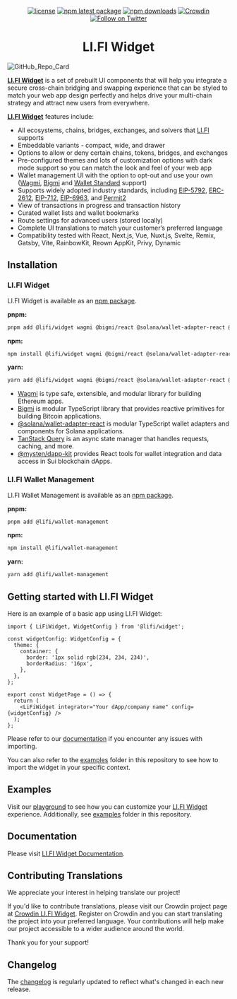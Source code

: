 <div align="center">

[![license](https://img.shields.io/github/license/lifinance/widget)](/LICENSE)
[![npm latest package](https://img.shields.io/npm/v/@lifi/widget/latest.svg)](https://www.npmjs.com/package/@lifi/widget)
[![npm downloads](https://img.shields.io/npm/dm/@lifi/widget.svg)](https://www.npmjs.com/package/@lifi/widget)
[![Crowdin](https://badges.crowdin.net/lifi-widget/localized.svg)](https://crowdin.com/project/lifi-widget)
[![Follow on Twitter](https://img.shields.io/twitter/follow/lifiprotocol.svg?label=follow+LI.FI)](https://twitter.com/lifiprotocol)

</div>

<h1 align="center">LI.FI Widget</h1>

![GitHub_Repo_Card](https://github.com/lifinance/widget/assets/18644653/aff106d6-2835-478a-b1f5-60970051473f)

[**LI.FI Widget**](https://docs.li.fi/integrate-li.fi-widget/li.fi-widget-overview) is a set of prebuilt UI components that will help you integrate a secure cross-chain bridging and swapping experience that can be styled to match your web app design perfectly and helps drive your multi-chain strategy and attract new users from everywhere.

[**LI.FI Widget**](https://docs.li.fi/integrate-li.fi-widget/li.fi-widget-overview) features include:

- All ecosystems, chains, bridges, exchanges, and solvers that [LI.FI](https://docs.li.fi/list-chains-bridges-dexs-solvers) supports
- Embeddable variants - compact, wide, and drawer
- Options to allow or deny certain chains, tokens, bridges, and exchanges
- Pre-configured themes and lots of customization options with dark mode support so you can match the look and feel of your web app 
- Wallet management UI with the option to opt-out and use your own ([Wagmi](https://wagmi.sh/), [Bigmi](https://github.com/lifinance/bigmi) and [Wallet Standard](https://github.com/wallet-standard/wallet-standard) support)
- Supports widely adopted industry standards, including [EIP-5792](https://eips.ethereum.org/EIPS/eip-5792), [ERC-2612](https://eips.ethereum.org/EIPS/eip-2612), [EIP-712](https://eips.ethereum.org/EIPS/eip-712), [EIP-6963](https://eips.ethereum.org/EIPS/eip-6963), and [Permit2](https://github.com/Uniswap/permit2)
- View of transactions in progress and transaction history
- Curated wallet lists and wallet bookmarks
- Route settings for advanced users (stored locally)
- Complete UI translations to match your customer’s preferred language
- Compatibility tested with React, Next.js, Vue, Nuxt.js, Svelte, Remix, Gatsby, Vite, RainbowKit, Reown AppKit, Privy, Dynamic

## Installation

### LI.FI Widget

LI.FI Widget is available as an [npm package](https://www.npmjs.com/package/@lifi/widget).

**pnpm:**

```sh
pnpm add @lifi/widget wagmi @bigmi/react @solana/wallet-adapter-react @tanstack/react-query @mysten/dapp-kit
```

**npm:**

```sh
npm install @lifi/widget wagmi @bigmi/react @solana/wallet-adapter-react @tanstack/react-query @mysten/dapp-kit
```

**yarn:**

```sh
yarn add @lifi/widget wagmi @bigmi/react @solana/wallet-adapter-react @tanstack/react-query @mysten/dapp-kit
```

- [Wagmi](https://wagmi.sh/) is type safe, extensible, and modular library for building Ethereum apps.
- [Bigmi](https://github.com/lifinance/bigmi) is modular TypeScript library that provides reactive primitives for building Bitcoin applications.
- [@solana/wallet-adapter-react](https://github.com/anza-xyz/wallet-adapter) is modular TypeScript wallet adapters and components for Solana applications.
- [TanStack Query](https://tanstack.com/query/v5) is an async state manager that handles requests, caching, and more.
- [@mysten/dapp-kit](https://sdk.mystenlabs.com/dapp-kit) provides React tools for wallet integration and data access in Sui blockchain dApps.

### LI.FI Wallet Management

LI.FI Wallet Management is available as an [npm package](https://www.npmjs.com/package/@lifi/wallet-management).

**pnpm:**

```sh
pnpm add @lifi/wallet-management
```

**npm:**

```sh
npm install @lifi/wallet-management
```

**yarn:**

```sh
yarn add @lifi/wallet-management
```

## Getting started with LI.FI Widget

Here is an example of a basic app using LI.FI Widget:

```tsx
import { LiFiWidget, WidgetConfig } from '@lifi/widget';

const widgetConfig: WidgetConfig = {
  theme: {
    container: {
      border: '1px solid rgb(234, 234, 234)',
      borderRadius: '16px',
    },
  },
};

export const WidgetPage = () => {
  return (
    <LiFiWidget integrator="Your dApp/company name" config={widgetConfig} />
  );
};
```

Please refer to our [documentation](https://docs.li.fi/widget/compatibility) if you encounter any issues with importing.

You can also refer to the [examples](/examples) folder in this repository to see how to import the widget in your specific context.

## Examples

Visit our [playground](https://playground.li.fi) to see how you can customize your [LI.FI Widget](https://www.npmjs.com/package/@lifi/widget) experience. Additionally, see [examples](/examples) folder in this repository.

## Documentation

Please visit [LI.FI Widget Documentation](https://docs.li.fi/widget/install-widget).

## Contributing Translations

We appreciate your interest in helping translate our project!

If you'd like to contribute translations, please visit our Crowdin project page at [Crowdin LI.FI Widget](https://crowdin.com/project/lifi-widget). Register on Crowdin and you can start translating the project into your preferred language. Your contributions will help make our project accessible to a wider audience around the world.

Thank you for your support!

## Changelog

The [changelog](/CHANGELOG.md) is regularly updated to reflect what's changed in each new release.
